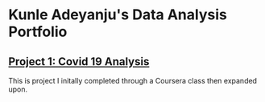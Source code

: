 # Kunle Adeyanju's Data Analysis Portfolio

## [Project 1: Covid 19 Analysis](https://github.com/KunleAdeyanju/Covid19Analysis) 

This is project I initally completed through a Coursera class then expanded upon.
